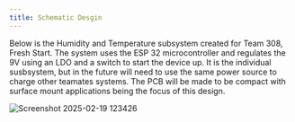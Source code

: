 ```yaml
---
title: Schematic Desgin
---
```

Below is the Humidity and Temperature subsystem created for Team 308, Fresh Start. 
The system uses the ESP 32 microcontroller and regulates the 9V using an LDO and a switch to start the device up.
It is the individual susbsystem, but in the future will need to use the same power source to charge other teamates systems.
The PCB will be made to be compact with surface mount applications being the focus of this design.


![Screenshot 2025-02-19 123426](https://github.com/user-attachments/assets/2309ae00-3e88-4293-bcbd-3a2d14829081)

